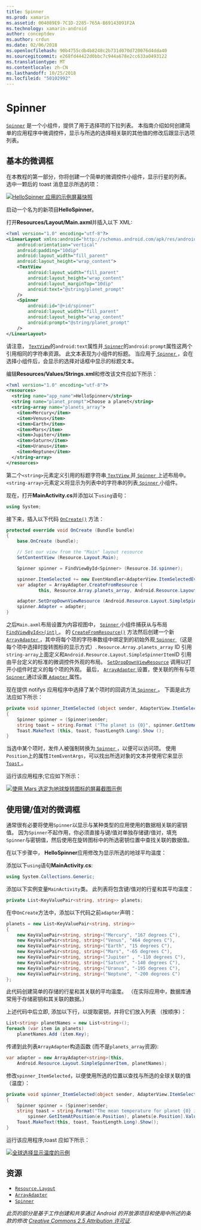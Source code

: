```yaml
---
title: Spinner
ms.prod: xamarin
ms.assetid: 004089E9-7C1D-2285-765A-B69143091F2A
ms.technology: xamarin-android
author: conceptdev
ms.author: crdun
ms.date: 02/06/2018
ms.openlocfilehash: 90b4755cdb4b8248c2b731d070d720076d4dda40
ms.sourcegitcommit: e268fd44422d0bbc7c944a678e2cc633a0493122
ms.translationtype: MT
ms.contentlocale: zh-CN
ms.lasthandoff: 10/25/2018
ms.locfileid: "50102992"
---
```

# <a name="spinner"></a>Spinner

[`Spinner`](https://developer.xamarin.com/api/type/Android.Widget.Spinner/) 是一个小组件，提供了用于选择项的下拉列表。 本指南介绍如何创建简单的应用程序中微调控件，显示与所选的选择相关联的其他值的修改后跟显示选项列表。

## <a name="basic-spinner"></a>基本的微调框

在本教程的第一部分，你将创建一个简单的微调控件小组件，显示行星的列表。 选中一颗后的 toast 消息显示所选的项：

[![HelloSpinner 应用的示例屏幕快照](spinner-images/01-example-screenshots-sml.png)](spinner-images/01-example-screenshots.png#lightbox)

启动一个名为的新项目**HelloSpinner**。

打开**Resources/Layout/Main.axml**并插入以下 XML:

```xml
<?xml version="1.0" encoding="utf-8"?>
<LinearLayout xmlns:android="http://schemas.android.com/apk/res/android"
    android:orientation="vertical"
    android:padding="10dip"
    android:layout_width="fill_parent"
    android:layout_height="wrap_content">
    <TextView
        android:layout_width="fill_parent"
        android:layout_height="wrap_content"
        android:layout_marginTop="10dip"
        android:text="@string/planet_prompt"
    />
    <Spinner
        android:id="@+id/spinner"
        android:layout_width="fill_parent"
        android:layout_height="wrap_content"
        android:prompt="@string/planet_prompt"
    />
</LinearLayout>
```

请注意， [ `TextView`](https://developer.xamarin.com/api/type/Android.Widget.TextView/)的`android:text`属性并[ `Spinner`](https://developer.xamarin.com/api/type/Android.Widget.Spinner/)的`android:prompt`属性这两个引用相同的字符串资源。 此文本表现为小组件的标题。 当应用于[ `Spinner` ](https://developer.xamarin.com/api/type/Android.Widget.Spinner/)，会在选择小组件后，会显示的选择对话框中显示的标题文本。

编辑**Resources/Values/Strings.xml**和修改该文件应如下所示：

```xml
<?xml version="1.0" encoding="utf-8"?>
<resources>
  <string name="app_name">HelloSpinner</string>
  <string name="planet_prompt">Choose a planet</string>
  <string-array name="planets_array">
    <item>Mercury</item>
    <item>Venus</item>
    <item>Earth</item>
    <item>Mars</item>
    <item>Jupiter</item>
    <item>Saturn</item>
    <item>Uranus</item>
    <item>Neptune</item>
  </string-array>
</resources>
```

第二个`<string>`元素定义引用的标题字符串[ `TextView` ](https://developer.xamarin.com/api/type/Android.Widget.TextView/)并[ `Spinner` ](https://developer.xamarin.com/api/type/Android.Widget.Spinner/)上述布局中。
`<string-array>`元素定义将显示为列表中的字符串的列表[ `Spinner` ](https://developer.xamarin.com/api/type/Android.Widget.Spinner/)小组件。

现在，打开**MainActivity.cs**并添加以下`using`语句：

```csharp
using System;
```

接下来，插入以下代码 [`OnCreate()`](https://developer.xamarin.com/api/member/Android.App.Activity.OnCreate/(Android.OS.Bundle))
方法：

```csharp
protected override void OnCreate (Bundle bundle)
{
    base.OnCreate (bundle);

    // Set our view from the "Main" layout resource
    SetContentView (Resource.Layout.Main);

    Spinner spinner = FindViewById<Spinner> (Resource.Id.spinner);

    spinner.ItemSelected += new EventHandler<AdapterView.ItemSelectedEventArgs> (spinner_ItemSelected);
    var adapter = ArrayAdapter.CreateFromResource (
            this, Resource.Array.planets_array, Android.Resource.Layout.SimpleSpinnerItem);

    adapter.SetDropDownViewResource (Android.Resource.Layout.SimpleSpinnerDropDownItem);
    spinner.Adapter = adapter;
}
```

之后`Main.axml`布局设置为内容视图中， [ `Spinner` ](https://developer.xamarin.com/api/type/Android.Widget.Spinner/)小组件捕获从与布局[ `FindViewById<>(int)` ](https://developer.xamarin.com/api/member/Android.App.Activity.FindViewById/p/System.Int32/)。
的 [`CreateFromResource()`](https://developer.xamarin.com/api/member/Android.Widget.ArrayAdapter.CreateFromResource/p/Android.Content.Context/System.Int32/System.Int32/)
方法然后创建一个新[ `ArrayAdapter` ](https://developer.xamarin.com/api/type/Android.Widget.ArrayAdapter/)，其中将每个项的字符串数组中绑定到的初始外观[ `Spinner` ](https://developer.xamarin.com/api/type/Android.Widget.Spinner/) （这是每个项中选择时旋转图标的显示方式）. `Resource.Array.planets_array` ID 引用`string-array`上面定义和`Android.Resource.Layout.SimpleSpinnerItem`ID 引用由平台定义的标准的微调控件外观的布局。
[`SetDropDownViewResource`](https://developer.xamarin.com/api/member/Android.Widget.ArrayAdapter.SetDropDownViewResource/p/System.Int32/)
调用以打开小组件时定义的每个项的外观。 最后， [ `ArrayAdapter` ](https://developer.xamarin.com/api/type/Android.Widget.ArrayAdapter/)设置，使关联的所有与项[ `Spinner` ](https://developer.xamarin.com/api/type/Android.Widget.Spinner/)通过设置[ `Adapter` ](https://developer.xamarin.com/api/type/Android.Widget.ArrayAdapter)属性。

现在提供 notifys 应用程序中选择了某个项时的回调方法[ `Spinner` ](https://developer.xamarin.com/api/type/Android.Widget.Spinner/)。 下面是此方法应如下所示：

```csharp
private void spinner_ItemSelected (object sender, AdapterView.ItemSelectedEventArgs e)
{
    Spinner spinner = (Spinner)sender;
    string toast = string.Format ("The planet is {0}", spinner.GetItemAtPosition (e.Position));
    Toast.MakeText (this, toast, ToastLength.Long).Show ();
}
```

当选中某个项时，发件人被强制转换为[ `Spinner` ](https://developer.xamarin.com/api/type/Android.Widget.Spinner/) ，以便可以访问项。 使用`Position`上的属性`ItemEventArgs`，可以找出所选对象的文本并使用它来显示[ `Toast` ](https://developer.xamarin.com/api/type/Android.Widget.Toast/)。

运行该应用程序;它应如下所示：

[![使用 Mars 选定为地球旋转图标的屏幕截图示例](spinner-images/02-basic-example-sml.png)](spinner-images/02-basic-example.png#lightbox)

## <a name="spinner-using-keyvalue-pairs"></a>使用键/值对的微调框

通常很有必要将使用`Spinner`以显示与某种类型的应用使用的数据相关联的密钥值。 因为`Spinner`不起作用，你必须直接与键/值对单独存储键/值对，填充`Spinner`与密钥值，然后使用在旋转图标中的所选密钥位置中查找关联的数据值。 

在以下步骤中， **HelloSpinner**应用修改为显示所选的地球平均温度：

添加以下`using`语句**MainActivity.cs**:

```csharp
using System.Collections.Generic;
```

添加以下实例变量`MainActivity`类。
此列表将包含键/值对的行星和其平均温度：

```csharp
private List<KeyValuePair<string, string>> planets;
```

在中`OnCreate`方法中，添加以下代码之前`adapter`声明：

```csharp
planets = new List<KeyValuePair<string, string>>
{
    new KeyValuePair<string, string>("Mercury", "167 degrees C"),
    new KeyValuePair<string, string>("Venus", "464 degrees C"),
    new KeyValuePair<string, string>("Earth", "15 degrees C"),
    new KeyValuePair<string, string>("Mars", "-65 degrees C"),
    new KeyValuePair<string, string>("Jupiter" , "-110 degrees C"),
    new KeyValuePair<string, string>("Saturn", "-140 degrees C"),
    new KeyValuePair<string, string>("Uranus", "-195 degrees C"),
    new KeyValuePair<string, string>("Neptune", "-200 degrees C")
};
```

此代码创建简单的存储的行星和其关联的平均温度。 （在实际应用中，数据库通常用于存储密钥和其关联的数据。）

上述代码中后立即, 添加以下行，以提取密钥，并将它们放入列表 （按顺序）：

```csharp
List<string> planetNames = new List<string>();
foreach (var item in planets)
    planetNames.Add (item.Key);
```

传递到此列表`ArrayAdapter`构造函数 (而不是`planets_array`资源):

```csharp
var adapter = new ArrayAdapter<string>(this,
    Android.Resource.Layout.SimpleSpinnerItem, planetNames);
```

修改`spinner_ItemSelected`，以便使用所选的位置以查找与所选的全球关联的值 （温度）：

```csharp
private void spinner_ItemSelected(object sender, AdapterView.ItemSelectedEventArgs e)
{
    Spinner spinner = (Spinner)sender;
    string toast = string.Format("The mean temperature for planet {0} is {1}",
        spinner.GetItemAtPosition(e.Position), planets[e.Position].Value);
    Toast.MakeText(this, toast, ToastLength.Long).Show();
}
```

运行该应用程序;toast 应如下所示：

[![全球选择显示温度的示例](spinner-images/03-keyvalue-example-sml.png)](spinner-images/03-keyvalue-example.png#lightbox)
   
  

## <a name="resources"></a>资源

-   [`Resource.Layout`](https://developer.xamarin.com/api/type/Android.Resource+Layout/) 
-   [`ArrayAdapter`](https://developer.xamarin.com/api/type/Android.Widget.ArrayAdapter/) 
-   [`Spinner`](https://developer.xamarin.com/api/type/Android.Widget.Spinner/) 

*此页的部分是基于工作创建和共享通过 Android 的开放源项目和使用中所述的条款的修改*
[*Creative Commons 2.5 Attribution 许可证*](http://creativecommons.org/licenses/by/2.5/).
